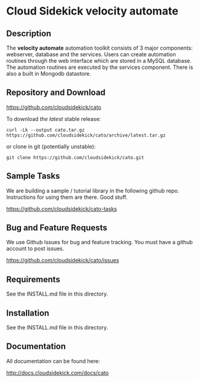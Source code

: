 # Cloud Sidekick velocity automate


## Description

The **velocity automate** automation toolkit consists of 3 major components: webserver, 
database and the services. Users can create automation routines
through the web interface which are stored in a MySQL database. The 
automation routines are executed by the services component. There is 
also a built in Mongodb datastore.

## Repository and Download

https://github.com/cloudsidekick/cato

To download _the latest_ stable release:

```
curl -Lk --output cato.tar.gz https://github.com/cloudsidekick/cato/archive/latest.tar.gz
```

or clone in git (potentially unstable):

```
git clone https://github.com/cloudsidekick/cato.git
```

## Sample Tasks

We are building a sample / tutorial library in the following github repo. 
Instructions for using them are there. Good stuff.

https://github.com/cloudsidekick/cato-tasks

## Bug and Feature Requests

We use Github Issues for bug and feature tracking. You must have a github account to post issues.

https://github.com/cloudsidekick/cato/issues

## Requirements

See the INSTALL.md file in this directory.

## Installation

See the INSTALL.md file in this directory.

## Documentation

All documentation can be found here:

http://docs.cloudsidekick.com/docs/cato
